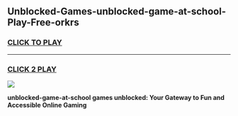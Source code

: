 
## Unblocked-Games-unblocked-game-at-school-Play-Free-orkrs
<h3>
<a href="https://premium76.site?title=unblocked-game-at-school&ref=21A">CLICK TO PLAY</a></h3>
<hr>

<h3>
<a href="https://premium76.site?title=unblocked-game-at-school&ref=21A">CLICK 2 PLAY</a>
  
</h3>

<a href="https://premium76.site?title=unblocked-game-at-school&ref=21A"><img src="https://clearcache.store/games.png"></a>


**unblocked-game-at-school games unblocked: Your Gateway to Fun and Accessible Online Gaming**
